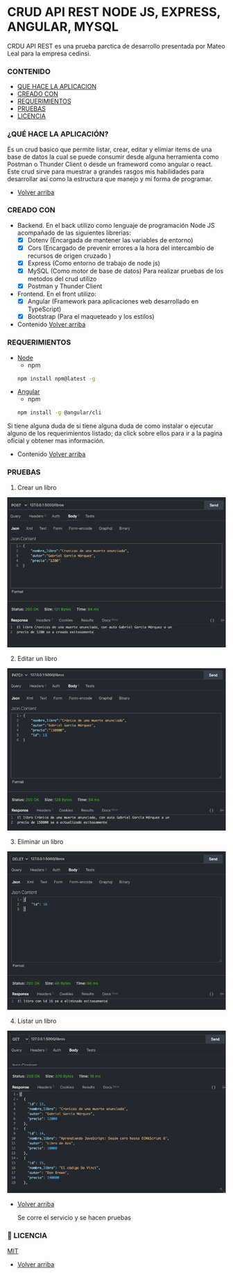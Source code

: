 # CRUD API REST NODE JS, EXPRESS, ANGULAR, MYSQL

CRDU API REST es una prueba parctica de desarrollo presentada por Mateo Leal para la empresa cedinsi.

### CONTENIDO

- [QUE HACE LA APLICACION](#¿QUÉ-HACE-LA-APLICACIÓN?)
- [CREADO CON](#CREADO-CON)
- [REQUERIMIENTOS](#REQUERIMIENTOS)
- [PRUEBAS](#PRUEBAS)
- [LICENCIA](#LICENCIA)

### ¿QUÉ HACE LA APLICACIÓN?

Es un crud basico que permite listar, crear, editar y elimiar items de una base de datos la cual se puede consumir desde alguna herramienta como Postman o Thunder Client o desde un frameword como angular o react. Este crud sirve para muestrar a grandes rasgos mis habilidades para desarrollar así como la estructura que manejo y mi forma de programar.

- [Volver arriba](#CONTENIDO)

### CREADO CON

- Backend.
En el back utilizo como lenguaje de programación Node JS acompañado de las siguientes librerias:
  - [x] Dotenv (Encargada de mantener las variables de entorno)
  - [x] Cors (Encargado de prevenir errores a la hora del intercambio de recursos de origen cruzado )
  - [x] Express (Como entorno de trabajo de node js)
  - [x] MySQL (Como motor de base de datos)
Para realizar pruebas de los metodos del crud utilizo
  - [x] Postman y Thunder Client

- Frontend.
En el front utilizo:
  - [x] Angular (Framework para aplicaciones web desarrollado en TypeScript)
  - [x] Bootstrap (Para el maqueteado y los estilos)

- Contenido [Volver arriba](#CONTENIDO)

### REQUERIMIENTOS

- [Node](https://nodejs.org/en/)
  - npm
  ```sh
  npm install npm@latest -g
  ```
- [Angular](https://angular.io/)
  - npm
  ```sh
  npm install -g @angular/cli
  ```

Si tiene alguna duda de si tiene alguna duda de como instalar o ejecutar alguno de los requerimientos listado; da click sobre ellos para ir a la pagina oficial y obtener mas información.

- Contenido [Volver arriba](#CONTENIDO)


### PRUEBAS

1. Crear un libro

  ![Image text](https://github.com/MateoLeal/cedinsi/blob/main/imagenes_test/CrearLibro.png)


2. Editar un libro

  ![Image text](https://github.com/MateoLeal/cedinsi/blob/main/imagenes_test/UpdateLibro.png)


3. Eliminar un libro

  ![Image text](https://github.com/MateoLeal/cedinsi/blob/main/imagenes_test/DeleteLibro.png)


4. Listar un libro

  ![Image text](https://github.com/MateoLeal/cedinsi/blob/main/imagenes_test/ObtenerLibros.png)
  
  
- [Volver arriba](#CONTENIDO)
  
  
  Se corre el servicio y se hacen pruebas

### 📝 LICENCIA

[MIT](https://choosealicense.com/licenses/mit/)

- [Volver arriba](#CONTENIDO)